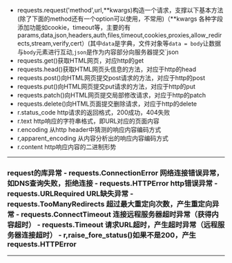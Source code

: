 - requests.request('method',url,**kwargs)构造一个请求，支撑以下基本方法(除了下面的method还有一个option可以使用，不常用)（**kwargs 各种字段添加功能如cookie，timeout等，主要的有params,data,json,headers,auth,files,timeout,cookies,proxies,allow_redirects,stream,verify,cert）(其中`data`是字典，文件对象等`data = body`让数据与`body`元素进行互动,`json`是作为内容部分向服务器提交`json
- requests.get()获取HTML网页，对应http的get
- requests.head()获取HTML网页头信息的方法，对应于http的head
- requests.post()向HTML网页提交post请求的方法，对应于http的post
- requests.put()向HTML网页提交put请求的方法，对应于http的put
- requests.patch()向HTML网页提交局部修改请求，对应于http的patch
- requests.delete()向HTML页面提交删除请求，对应于http的delete
- r.status_code http请求的返回格式，200成功，404失败
- r.text http响应的字符串格式，即URL对应的页面内容
- r.encoding 从http header中猜测的响应内容编码方式
- r,apparent_encoding 从内容分析出的响应内容编码方式
- r.content http响应内容的二进制形势

<hr>
<h3>request的库异常
- requests.ConnectionError 网络连接错误异常，如DNS查询失败，拒绝连接
- requests.HTTPError http错误异常
- requests.URLRequired URL缺失异常
- requests.TooManyRedirects 超过最大重定向次数，产生重定向异常
- requests.ConnectTimeout 连接远程服务器超时异常（获得内容超时）
- requests.Timeout 请求URL超时，产生超时异常（远程服务器连接超时）
- r,raise_fore_status()如果不是200，产生requests.HTTPError
<hr>


<!--stackedit_data:
eyJoaXN0b3J5IjpbLTUxMDI1Nzg1MywtOTYwODQ1OTg4LDIxMz
IzNjI1MjYsLTEzMDc1ODM3NjQsLTU0MDA1MjQ5NCwxMzg5MjQ1
NTMxXX0=
-->